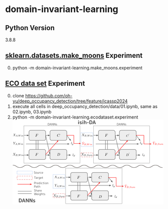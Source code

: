 # domain-invariant-learning

## Python Version
3.8.8

## [sklearn.datasets.make_moons](https://scikit-learn.org/stable/modules/generated/sklearn.datasets.make_moons.html "make_moons REF") Experiment 
0. python -m domain-invariant-learning.make_moons.experiment

## [ECO data set](https://vs.inf.ethz.ch/res/show.html?what=eco-data "ECO data set REF") Experiment
0. clone https://github.com/oh-yu/deep_occupancy_detection/tree/feature/icassp2024
1. execute all cells in deep_occupancy_detection/data/01.ipynb, same as 02.ipynb, 03.ipynb
2. python -m domain-invariant-learning.ecodataset.experiment
![isih-DA](/isih-DA_schematic_fig.png)

